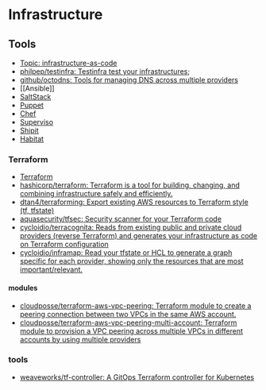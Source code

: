 # Infrastructure

## Tools

- [Topic: infrastructure-as-code](https://github.com/topics/infrastructure-as-code)
- [philpep/testinfra: Testinfra test your infrastructures](https://github.com/philpep/testinfra);
- [github/octodns: Tools for managing DNS across multiple providers](https://github.com/github/octodns)
- [[Ansible]]
- [SaltStack](http://saltstack.com/)
- [Puppet](https://puppet.com/)
- [Chef](https://www.chef.io/chef/)
- [Superviso](http://supervisord.org/)
- [Shipit](https://github.com/shipitjs/shipit)
- [Habitat](https://www.habitat.sh/)

### Terraform

- [Terraform](https://www.terraform.io/)
- [hashicorp/terraform: Terraform is a tool for building, changing, and combining infrastructure safely and efficiently.](https://github.com/hashicorp/terraform)
- [dtan4/terraforming: Export existing AWS resources to Terraform style (tf, tfstate)](https://github.com/dtan4/terraforming)
- [aquasecurity/tfsec: Security scanner for your Terraform code](https://github.com/aquasecurity/tfsec)
- [cycloidio/terracognita: Reads from existing public and private cloud providers (reverse Terraform) and generates your infrastructure as code on Terraform configuration](https://github.com/cycloidio/terracognita)
- [cycloidio/inframap: Read your tfstate or HCL to generate a graph specific for each provider, showing only the resources that are most important/relevant.](https://github.com/cycloidio/inframap)

#### modules

- [cloudposse/terraform-aws-vpc-peering: Terraform module to create a peering connection between two VPCs in the same AWS account.](https://github.com/cloudposse/terraform-aws-vpc-peering)
- [cloudposse/terraform-aws-vpc-peering-multi-account: Terraform module to provision a VPC peering across multiple VPCs in different accounts by using multiple providers](https://github.com/cloudposse/terraform-aws-vpc-peering-multi-account)

### tools

- [weaveworks/tf-controller: A GitOps Terraform controller for Kubernetes](https://github.com/weaveworks/tf-controller)
